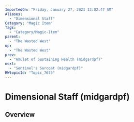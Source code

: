 ```yaml
---
ImportedOn: "Friday, January 27, 2023 12:02:47 AM"
Aliases:
  - "Dimensional Staff"
Category: "Magic Item"
Tags:
  - "Category/Magic-Item"
parent:
  - "The Wasted West"
up:
  - "The Wasted West"
prev:
  - "Amulet of Sustaining Health (midgardpf)"
next:
  - "Sentinel's Surcoat (midgardpf)"
RWtopicId: "Topic_7675"
---
```

# Dimensional Staff (midgardpf)
## Overview
